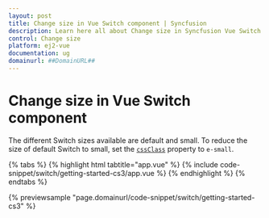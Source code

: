 ```yaml
---
layout: post
title: Change size in Vue Switch component | Syncfusion
description: Learn here all about Change size in Syncfusion Vue Switch component of Syncfusion Essential JS 2 and more.
control: Change size 
platform: ej2-vue
documentation: ug
domainurl: ##DomainURL##
---
```


# Change size in Vue Switch component

The different Switch sizes available are default and small. To reduce the size of default Switch to small, set the [`cssClass`](https://ej2.syncfusion.com/vue/documentation/api/switch/#cssclass) property to `e-small`.

{% tabs %}
{% highlight html tabtitle="app.vue" %}
{% include code-snippet/switch/getting-started-cs3/app.vue %}
{% endhighlight %}
{% endtabs %}
        
{% previewsample "page.domainurl/code-snippet/switch/getting-started-cs3" %}